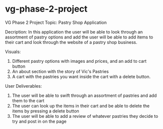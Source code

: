 # vg-phase-2-project
VG Phase 2 Project
Topic: Pastry Shop Application 

Decription: 
In this application the user will be able to look through an assortment of pastry options and add the user will be able to add items to their cart and look through the website of a pastry shop business. 

Visuals: 
1. Different pastry options with images and prices, and an add to cart button
2. An about section with the story of Vic's Pastries
3. A cart with the pastries you want inside the cart with a delete button.

User Deliverables: 
1. The user will be able to swift through an assortment of pastries and add them to the cart
2. The user can look up the items in their cart and be able to delete the items by pressing a delete button
3. The user will be able to add a review of whatever pastries they decide to try and post in on the page
